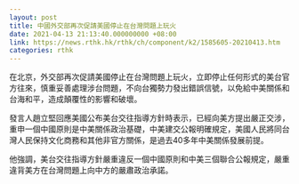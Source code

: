```yaml
---
layout: post
title: 中國外交部再次促請美國停止在台灣問題上玩火
date: 2021-04-13 21:13:40.000000000 +08:00
link: https://news.rthk.hk/rthk/ch/component/k2/1585605-20210413.htm
categories: rthk
---
```


在北京，外交部再次促請美國停止在台灣問題上玩火，立即停止任何形式的美台官方往來，慎重妥善處理涉台問題，不向台獨勢力發出錯誤信號，以免給中美關係和台海和平，造成顛覆性的影響和破壞。

發言人趙立堅回應美國公布美台交往指導方針時表示，已經向美方提出嚴正交涉，重申一個中國原則是中美關係政治基礎，中美建交公報明確規定，美國人民將同台灣人民保持文化商務和其他非官方關係，是過去40多年中美關係發展前提。

他強調，美台交往指導方針嚴重違反一個中國原則和中美三個聯合公報規定，嚴重違背美方在台灣問題上向中方的嚴肅政治承諾。
